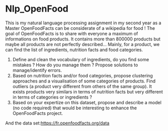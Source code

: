 # Nlp_OpenFood
This is my natural language processing assignment in my second year as a Master
OpenFoodFacts can be considerate of a wikipedia for food !
The goal of OpenFoodFacts is to share with everyone a maximum of informations on food products. It contains more than 800000 products but maybe all products are not perfectly described...
Mainly, for a product, we can find the list of ingredients, nutrition facts and food categories.
1) Define and clean the vocabulary of ingredients, do you find some mistakes ? How do you manage them ? Propose solutions to manage/identify errors.
2) Based on nutrition facts and/or food categories, propose clustering approaches and a visualisation of some categories of products. Find outliers (a product very different from others of the same group). It exists products very similars in terms of nutrition facts but very different in terms of categories or ingredients ?
3) Based on your expertize on this dataset, propose and describe a model (no code required) that would be interesting to enhance the OpenFoodFacts project.

And the data set:https://fr.openfoodfacts.org/data
